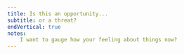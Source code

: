 ```yaml
---
title: Is this an opportunity...
subtitle: or a threat?
endVertical: true
notes:
    I want to gauge how your feeling about things now?
---
```

